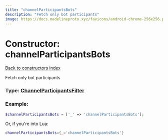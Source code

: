 ```yaml
---
title: "channelParticipantsBots"
description: "Fetch only bot participants"
image: https://docs.madelineproto.xyz/favicons/android-chrome-256x256.png
---
```

# Constructor: channelParticipantsBots  
[Back to constructors index](index.md)



Fetch only bot participants




### Type: [ChannelParticipantsFilter](../types/ChannelParticipantsFilter.md)


### Example:

```php
$channelParticipantsBots = ['_' => 'channelParticipantsBots'];
```  


Or, if you're into Lua:

```lua
channelParticipantsBots={_='channelParticipantsBots'}

```


